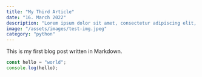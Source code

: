 ```yaml
---
title: "My Third Article"
date: "16. March 2022"
description: "Lorem ipsum dolor sit amet, consectetur adipiscing elit, sed do eiusmod tempor incididunt ut labore et dolore magna aliqua."
image: "/assets/images/test-img.jpeg"
category: "python"
---
```


This is my first blog post written in Markdown.

```ts
const hello = "world";
console.log(hello);